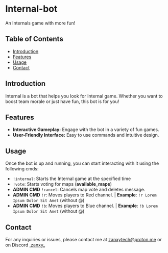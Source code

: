 # Internal-bot

An Internals game with more fun!

## Table of Contents
- [Introduction](#introduction)
- [Features](#features)
- [Usage](#usage)
- [Contact](#contact)

## Introduction

Internal is a bot that helps you look for Internal game. Whether you want to boost team morale or just have fun, this bot is for you!

## Features

- **Interactive Gameplay:** Engage with the bot in a variety of fun games.
- **User-Friendly Interface:** Easy to use commands and intuitive design.

## Usage

Once the bot is up and running, you can start interacting with it using the following cmds:

- `!internal`: Starts the Internal game at the specified time
- `!vote`: Starts voting for maps (**available_maps**)
- **ADMIN CMD** `!cancel`: Cancels map vote and deletes message.
- **ADMIN CMD** `!r`: Moves players to Red channel. | **Example**: `!r Lorem Ipsum Dolor Sit Amet` (without @)
- **ADMIN CMD** `!b`: Moves players to Blue channel. | **Example**: `!b Lorem Ipsum Dolor Sit Amet` (without @)

## Contact

For any inquiries or issues, please contact me at [zanxytech@proton.me](mailto:zanxytech@proton.me) or on Discord [.zanxy_](https://discord.com/users/495227326305665024)
